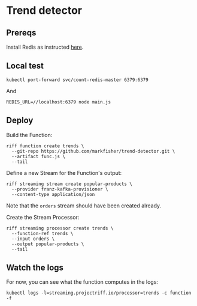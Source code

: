# Trend detector

## Prereqs

Install Redis as instructed [here](https://github.com/projectriff-demo/demo/blob/master/trend-detector.md#install-redis).

## Local test

```shell script
kubectl port-forward svc/count-redis-master 6379:6379
```
And
```shell script
REDIS_URL=//localhost:6379 node main.js
```

## Deploy

Build the Function:

```
riff function create trends \
  --git-repo https://github.com/markfisher/trend-detector.git \
  --artifact func.js \
  --tail
```

Define a new Stream for the Function's output:

```
riff streaming stream create popular-products \
  --provider franz-kafka-provisioner \
  --content-type application/json
```

Note that the `orders` stream should have been created already.

Create the Stream Processor:

```
riff streaming processor create trends \
  --function-ref trends \
  --input orders \
  --output popular-products \
  --tail
```

## Watch the logs

For now, you can see what the function computes in the logs:
```shell script
kubectl logs -l=streaming.projectriff.io/processor=trends -c function -f
```
